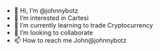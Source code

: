 - 👋 Hi, I’m @johnnybotz
- 👀 I’m interested in Cartesi 
- 🌱 I’m currently learning to trade Cryptocurrency
- 💞️ I’m looking to collaborate
- 📫 How to reach me John@johnnybotz

<!---
johnnybotz/johnnybotz is a ✨ special ✨ repository because its `README.md` (this file) appears on your GitHub profile.
You can click the Preview link to take a look at your changes.
--->
